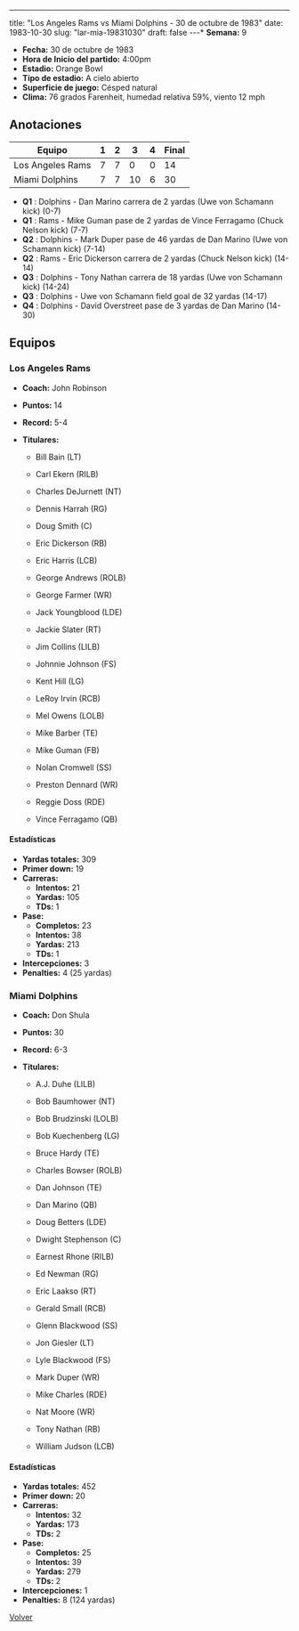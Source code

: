 ---
title: "Los Angeles Rams vs Miami Dolphins - 30 de octubre de 1983"
date: 1983-10-30
slug: "lar-mia-19831030"
draft: false
---* **Semana:** 9
* **Fecha:** 30 de octubre de 1983
* **Hora de Inicio del partido:** 4:00pm
* **Estadio:** Orange Bowl
* **Tipo de estadio:** A cielo abierto
* **Superficie de juego:** Césped natural
* **Clima:** 76 grados Farenheit, humedad relativa 59%, viento 12 mph




## Anotaciones
| Equipo | 1 | 2 | 3 | 4 | Final |
|--------|---|---|---|---|-------|
| Los Angeles Rams  | 7 | 7 | 0 | 0  | 14 |
| Miami Dolphins  | 7 | 7 | 10 | 6  | 30 |
* **Q1** : Dolphins - Dan Marino carrera de 2 yardas (Uwe von Schamann kick) (0-7)
* **Q1** : Rams - Mike Guman pase de 2 yardas de Vince Ferragamo (Chuck Nelson kick) (7-7)
* **Q2** : Dolphins - Mark Duper pase de 46 yardas de Dan Marino (Uwe von Schamann kick) (7-14)
* **Q2** : Rams - Eric Dickerson carrera de 2 yardas (Chuck Nelson kick) (14-14)
* **Q3** : Dolphins - Tony Nathan carrera de 18 yardas (Uwe von Schamann kick) (14-24)
* **Q3** : Dolphins - Uwe von Schamann field goal de 32 yardas (14-17)
* **Q4** : Dolphins - David Overstreet pase de 3 yardas de Dan Marino (14-30)


## Equipos


### Los Angeles Rams
* **Coach:** John Robinson
* **Puntos:** 14
* **Record:** 5-4
* **Titulares:** 

  * Bill Bain (LT) 

  * Carl Ekern (RILB) 

  * Charles DeJurnett (NT) 

  * Dennis Harrah (RG) 

  * Doug Smith (C) 

  * Eric Dickerson (RB) 

  * Eric Harris (LCB) 

  * George Andrews (ROLB) 

  * George Farmer (WR) 

  * Jack Youngblood (LDE) 

  * Jackie Slater (RT) 

  * Jim Collins (LILB) 

  * Johnnie Johnson (FS) 

  * Kent Hill (LG) 

  * LeRoy Irvin (RCB) 

  * Mel Owens (LOLB) 

  * Mike Barber (TE) 

  * Mike Guman (FB) 

  * Nolan Cromwell (SS) 

  * Preston Dennard (WR) 

  * Reggie Doss (RDE) 

  * Vince Ferragamo (QB) 

#### Estadísticas
* **Yardas totales:** 309
* **Primer down:** 19
* **Carreras:**
  * **Intentos:** 21
  * **Yardas:** 105
  * **TDs:** 1
* **Pase:**
  * **Completos:** 23
  * **Intentos:** 38
  * **Yardas:** 213
  * **TDs:** 1
* **Intercepciones:** 3
* **Penalties:** 4 (25 yardas)

### Miami Dolphins
* **Coach:** Don Shula
* **Puntos:** 30
* **Record:** 6-3
* **Titulares:** 

  * A.J. Duhe (LILB) 

  * Bob Baumhower (NT) 

  * Bob Brudzinski (LOLB) 

  * Bob Kuechenberg (LG) 

  * Bruce Hardy (TE) 

  * Charles Bowser (ROLB) 

  * Dan Johnson (TE) 

  * Dan Marino (QB) 

  * Doug Betters (LDE) 

  * Dwight Stephenson (C) 

  * Earnest Rhone (RILB) 

  * Ed Newman (RG) 

  * Eric Laakso (RT) 

  * Gerald Small (RCB) 

  * Glenn Blackwood (SS) 

  * Jon Giesler (LT) 

  * Lyle Blackwood (FS) 

  * Mark Duper (WR) 

  * Mike Charles (RDE) 

  * Nat Moore (WR) 

  * Tony Nathan (RB) 

  * William Judson (LCB) 

#### Estadísticas
* **Yardas totales:** 452
* **Primer down:** 20
* **Carreras:**
  * **Intentos:** 32
  * **Yardas:** 173
  * **TDs:** 2
* **Pase:**
  * **Completos:** 25
  * **Intentos:** 39
  * **Yardas:** 279
  * **TDs:** 2
* **Intercepciones:** 1
* **Penalties:** 8 (124 yardas)


[Volver](/historia/1983)
